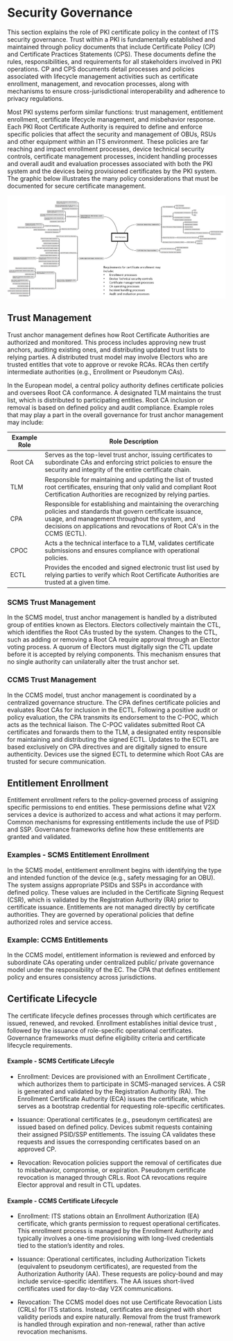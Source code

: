 # Security Governance

This section explains the role of PKI certificate policy in the context of ITS security governance. Trust within a PKI is fundamentally established and maintained through policy documents that include Certificate Policy (CP) and Certificate Practices Statements (CPS). These documents define the rules, responsibilities, and requirements for all stakeholders involved in PKI operations. CP and CPS documents detail processes and policies associated with lifecycle management activities such as certificate enrollment, management, and revocation processes, along with mechanisms to ensure cross-jurisdictional interoperability and adherence to privacy regulations. 

Most PKI systems perform similar functions: trust management, entitlement enrollment, certificate lifecycle management, and misbehavior response. Each PKI Root Certificate Authority is required to define and enforce specific policies that affect the security and management of OBUs, RSUs and other equipment within an ITS environment. These policies are far reaching and impact enrollment processes, device technical security controls, certificate management processes, incident handling processes and overall audit and evaluation processes associated with both the PKI system and the devices being provisioned certificates by the PKI system.  The graphic below illustrates the many policy considerations that must be documented for secure certificate management. 

![pkiPolicies](Images\pkiPolicies.jpg)

## Trust Management
Trust anchor management defines how Root Certificate Authorities  are authorized and monitored. This process includes approving new trust anchors, auditing existing ones, and distributing updated trust lists to relying parties.  A  distributed trust model may involve Electors who are trusted entitles that vote to approve or revoke RCAs. RCAs then certify intermediate authorities (e.g., Enrollment or Pseudonym CAs). 

In the European model, a central policy authority defines certificate policies and oversees Root CA conformance. A designated TLM maintains the trust list, which is distributed to participating entities. Root CA inclusion or removal is based on defined policy and audit compliance. Example roles that may play a part in the overall governance for trust anchor management may include: 

| Example Role | Role Description                                             |
| ------------ | ------------------------------------------------------------ |
| Root CA      | Serves as the top-level trust anchor, issuing certificates to subordinate CAs and enforcing strict policies to ensure the security and integrity of the entire certificate chain. |
| TLM          | Responsible for maintaining and updating the list of trusted root certificates, ensuring that only valid and compliant Root Certification Authorities are recognized by relying parties. |
| CPA          | Responsible for establishing and maintaining the overarching policies and standards that govern certificate issuance, usage, and management throughout the system, and decisions on applications and revocations of Root CA's in the CCMS (ECTL). |
| CPOC         | Acts a the technical interface to a TLM, validates certificate submissions and ensures compliance with operational policies. |
| ECTL         | Provides the encoded and signed electronic trust list used by relying parties to verify which Root Certificate Authorities are trusted at a given time. |

### SCMS Trust Management

In the SCMS model, trust anchor management is handled by a distributed group of entities known as Electors. Electors collectively maintain the CTL, which identifies the Root CAs trusted by the system. Changes to the CTL, such as adding or removing a Root CA require approval through an Elector voting process. A quorum of Electors must digitally sign the CTL update before it is accepted by relying components. This mechanism ensures that no single authority can unilaterally alter the trust anchor set.

### CCMS Trust Management

In the CCMS model, trust anchor management is coordinated by a centralized governance structure. The CPA defines certificate policies and evaluates Root CAs for inclusion in the ECTL. Following a positive audit or policy evaluation, the CPA transmits its endorsement to the C-POC, which acts as the technical liaison. The C-POC validates submitted Root CA certificates and forwards them to the TLM, a designated entity responsible for maintaining and distributing the signed ECTL. Updates to the ECTL are based exclusively on CPA directives and are digitally signed to ensure authenticity. Devices use the signed ECTL to determine which Root CAs are trusted for secure communication.

## Entitlement Enrollment

Entitlement enrollment refers to the policy-governed process of assigning specific permissions to end entities. These permissions define what V2X services a device is authorized to access and what actions it may perform. Common mechanisms for expressing entitlements include the use of PSID and SSP.  Governance frameworks define how these entitlements are granted and validated. 

### Examples - SCMS Entitlement Enrollment 

In the SCMS model, entitlement enrollment begins with identifying the type and intended function of the device (e.g., safety messaging for an OBU). The system assigns appropriate PSIDs and SSPs in accordance with defined policy. These values are included in the Certificate Signing Request (CSR), which is validated by the Registration Authority (RA) prior to certificate issuance. Entitlements are not managed directly by certificate authorities. They are governed by operational policies that define authorized roles and service access.

### Example: CCMS Entitlements

In the CCMS model, entitlement information is reviewed and enforced by subordinate CAs operating under centralized public/ private governance model under the responsibility of the EC. The CPA that defines entitlement policy and ensures consistency across jurisdictions. 

## Certificate Lifecycle
The certificate lifecycle defines processes through which certificates are issued, renewed, and revoked.  Enrollment establishes initial device trust , followed by the issuance of role-specific operational certificates. Governance frameworks must define eligibility criteria and certificate lifecycle requirements. 

#### Example - SCMS Certificate Lifecyle

- Enrollment: Devices are provisioned with an Enrollment Certificate , which authorizes them to participate in SCMS-managed services. A CSR is generated and validated by the Registration Authority (RA). The Enrollment Certificate Authority (ECA) issues the certificate, which serves as a bootstrap credential for requesting role-specific certificates. 

- Issuance: Operational certificates (e.g., pseudonym certificates) are issued based on defined policy. Devices submit requests containing their assigned PSID/SSP entitlements. The issuing CA validates these requests and issues the corresponding certificates based on an approved CP. 

- Revocation: Revocation policies support the removal of certificates due to misbehavior, compromise, or expiration. Pseudonym certificate revocation is managed through CRLs. Root CA revocations require Elector approval and result in CTL updates. 

#### Example - CCMS Certificate Lifecycle

- Enrollment: ITS stations obtain an Enrollment Authorization (EA) certificate, which grants permission to request operational certificates. This enrollment process is managed by the Enrollment Authority and typically involves a one-time provisioning with long-lived credentials tied to the station’s identity and roles.

- Issuance: Operational certificates, including Authorization Tickets (equivalent to pseudonym certificates), are requested from the Authorization Authority (AA). These requests are policy-bound and may include service-specific identifiers. The AA issues short-lived certificates used for day-to-day V2X communications.
- Revocation: The CCMS model does not use Certificate Revocation Lists (CRLs) for ITS stations. Instead, certificates are designed with short validity periods and expire naturally. Removal from the trust framework is handled through expiration and non-renewal, rather than active revocation mechanisms.

